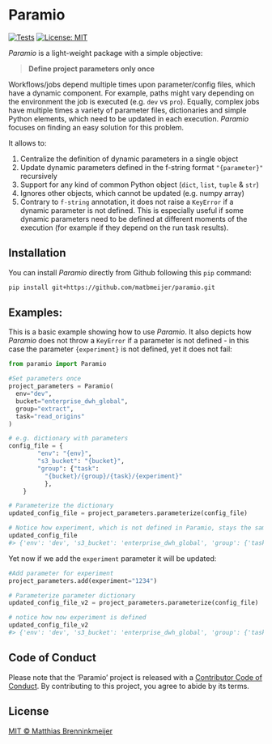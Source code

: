 
<!-- README.md is generated from README.Rmd. Please edit that file -->
<!--<img src="man/figures/logo.png" align="right" height=140/> -->

# Paramio

<!-- badges: start -->

[![Tests](https://github.com/matbmeijer/paramio/actions/workflows/tests.yaml/badge.svg)](https://github.com/matbmeijer/paramio/actions/workflows/tests.yaml)
[![License:
MIT](https://img.shields.io/badge/License-MIT-yellow.svg)](https://opensource.org/licenses/MIT)
<!-- badges: end -->

*Paramio* is a light-weight package with a simple objective:

> **Define project parameters only once**

Workflows/jobs depend multiple times upon parameter/config files, which
have a dynamic component. For example, paths might vary depending on the
environment the job is executed (e.g. `dev` vs `pro`). Equally, complex
jobs have multiple times a variety of parameter files, dictionaries and
simple Python elements, which need to be updated in each execution.
*Paramio* focuses on finding an easy solution for this problem.

It allows to:

1.  Centralize the definition of dynamic parameters in a single object
2.  Update dynamic parameters defined in the f-string format
    `"{parameter}"` recursively
3.  Support for any kind of common Python object (`dict`, `list`,
    `tuple` & `str`)
4.  Ignores other objects, which cannot be updated (e.g. numpy array)
5.  Contrary to `f-string` annotation, it does not raise a `KeyError` if
    a dynamic parameter is not defined. This is especially useful if
    some dynamic parameters need to be defined at different moments of
    the execution (for example if they depend on the run task results).

## Installation

You can install *Paramio* directly from Github following this `pip`
command:

``` bash
pip install git+https://github.com/matbmeijer/paramio.git
```

## Examples:

This is a basic example showing how to use *Paramio*. It also depicts
how *Paramio* does not throw a `KeyError` if a parameter is not
defined - in this case the parameter `{experiment}` is not defined, yet
it does not fail:

``` python
from paramio import Paramio

#Set parameters once
project_parameters = Paramio(
  env="dev",
  bucket="enterprise_dwh_global",
  group="extract",
  task="read_origins"
)

# e.g. dictionary with parameters
config_file = {
        "env": "{env}",
        "s3_bucket": "{bucket}",
        "group": {"task":
          "{bucket}/{group}/{task}/{experiment}"
          },
    }

# Parameterize the dictionary
updated_config_file = project_parameters.parameterize(config_file)

# Notice how experiment, which is not defined in Paramio, stays the same
updated_config_file
#> {'env': 'dev', 's3_bucket': 'enterprise_dwh_global', 'group': {'task': 'enterprise_dwh_global/extract/read_origins/{experiment}'}}
```

Yet now if we add the `experiment` parameter it will be updated:

``` python
#Add parameter for experiment
project_parameters.add(experiment="1234")

# Parameterize parameter dictionary
updated_config_file_v2 = project_parameters.parameterize(config_file)

# notice how now experiment is defined
updated_config_file_v2
#> {'env': 'dev', 's3_bucket': 'enterprise_dwh_global', 'group': {'task': 'enterprise_dwh_global/extract/read_origins/1234'}}
```

## Code of Conduct

Please note that the ‘Paramio’ project is released with a [Contributor
Code of
Conduct](https://github.com/matbmeijer/paramio/blob/main/CODE_OF_CONDUCT.md).
By contributing to this project, you agree to abide by its terms.

## License

[MIT © Matthias
Brenninkmeijer](https://github.com/matbmeijer/paramio/blob/main/LICENSE)
